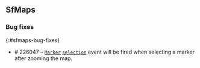 ## SfMaps

### Bug fixes
{:#sfmaps-bug-fixes}

* \# 226047 – [`Marker`](https://help.syncfusion.com/xamarin-ios/sfmaps/markers#adding-marker) [`selection`](https://help.syncfusion.com/xamarin-ios/sfmaps/markers#events) event will be fired when selecting a marker after zooming the map.